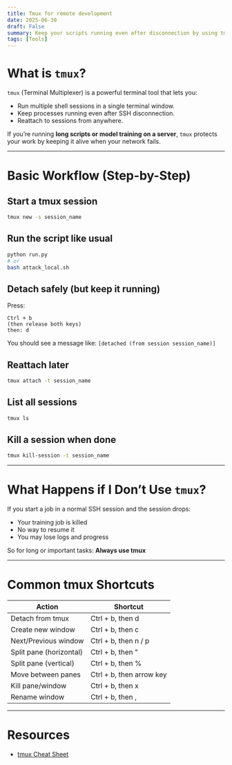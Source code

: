 ```yaml
---
title: Tmux for remote development
date: 2025-06-30
draft: False
summary: Keep your scripts running even after disconnection by using tmux on remote servers.
tags: [Tools]
---
```


# **What is `tmux`?**
`tmux` (Terminal Multiplexer) is a powerful terminal tool that lets you:
- Run multiple shell sessions in a single terminal window.
- Keep processes running even after SSH disconnection.
- Reattach to sessions from anywhere.

If you’re running **long scripts or model training on a server**, `tmux` protects your work by keeping it alive when your network fails.

---

# **Basic Workflow (Step-by-Step)**

## Start a tmux session
```bash
tmux new -s session_name
```

## Run the script like usual
```bash
python run.py
# or
bash attack_local.sh
```

## Detach safely (but keep it running)
Press:
```text
Ctrl + b
(then release both keys)
then: d
```
You should see a message like: `[detached (from session session_name)]`

## Reattach later
```bash
tmux attach -t session_name
```

## List all sessions
```bash
tmux ls
```

## Kill a session when done
```bash
tmux kill-session -t session_name
```

---

# **What Happens if I Don’t Use `tmux`?**

If you start a job in a normal SSH session and the session drops:
- Your training job is killed
- No way to resume it
- You may lose logs and progress

So for long or important tasks: **Always use tmux**

---

# **Common tmux Shortcuts**

| Action                  | Shortcut                 |
| ----------------------- | ------------------------ |
| Detach from tmux        | Ctrl + b, then d         |
| Create new window       | Ctrl + b, then c         |
| Next/Previous window    | Ctrl + b, then n / p     |
| Split pane (horizontal) | Ctrl + b, then "         |
| Split pane (vertical)   | Ctrl + b, then %         |
| Move between panes      | Ctrl + b, then arrow key |
| Kill pane/window        | Ctrl + b, then x         |
| Rename window           | Ctrl + b, then ,         |


---

# Resources
- [tmux Cheat Sheet](https://tmuxcheatsheet.com)

